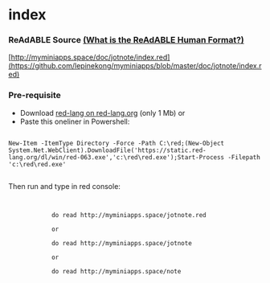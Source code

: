 
# index


### ReAdABLE Source [(What is the ReAdABLE Human Format?)](http://readablehumanformat.com)

[http://myminiapps.space/doc/jotnote/index.red](https://github.com/lepinekong/myminiapps/blob/master/doc/jotnote/index.red)


### Pre-requisite


- Download [red-lang on red-lang.org](https://www.red-lang.org/p/download.html) (only 1 Mb)
or
- Paste this oneliner in Powershell:



```

New-Item -ItemType Directory -Force -Path C:\red;(New-Object System.Net.WebClient).DownloadFile('https://static.red-lang.org/dl/win/red-063.exe','c:\red\red.exe');Start-Process -Filepath 'c:\red\red.exe'            
        
```


Then run and type in red console: 


```


            do read http://myminiapps.space/jotnote.red

            or

            do read http://myminiapps.space/jotnote

            or

            do read http://myminiapps.space/note            
        
```


